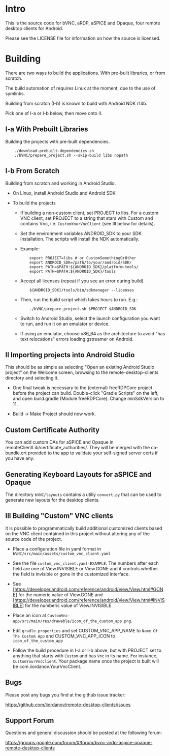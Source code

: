 # Intro

This is the source code for bVNC, aRDP, aSPICE and Opaque, four remote desktop
clients for Android.

Please see the LICENSE file for information on how the source is licensed.

# Building

There are two ways to build the applications. With pre-built libraries, or from
scratch.

The build automation of requires Linux at the moment, due to the use of symlinks.

Building from scratch (I-b) is known to build with Android NDK r14b.

Pick one of I-a or I-b below, then move onto II.

## I-a With Prebuilt Libraries

Building the projects with pre-built dependencies.

        ./download-prebuilt-dependencies.sh
        ./bVNC/prepare_project.sh --skip-build libs nopath

## I-b From Scratch

Building from scratch and working in Android Studio.

  - On Linux, install Android Studio and Android SDK

  - To build the projects

    - If building a non-custom client, set PROJECT to libs. For a custom VNC client, set PROJECT to a string
      that stars with Custom and contains Vnc, i.e. `CustomYourVncClient` (see III below for details).
      
    - Set the environment variables ANDROID_SDK to your SDK installation. The scripts will install the NDK automatically.

    - Example:

              export PROJECT=libs # or CustomSomethingOrOther
              export ANDROID_SDK=/path/to/your/android/SDK/
              export PATH=$PATH:${ANDROID_SDK}/platform-tools/
              export PATH=$PATH:${ANDROID_SDK}/tools

    - Accept all licenses (repeat if you see an error during build)

              ${ANDROID_SDK}/tools/bin/sdkmanager --licenses

    - Then, run the build script which takes hours to run. E.g.:

              ./bVNC/prepare_project.sh $PROJECT $ANDROID_SDK

    - Switch to Android Studio, select the launch configuration you want to run, and run it on an emulator or device.

    - If using an emulator, choose x86_64 as the architecture to avoid "has text relocations" errors loading gstreamer on Android.

## II Importing projects into Android Studio

This should be as simple as selecting "Open an existing Android Studio project" on the
Welcome screen, browsing to the remote-desktop-clients directory and selecting it.

  - One final tweak is necessary to the (external) freeRDPCore project before
    the project can build. Double-click "Gradle Scripts" on the left, and
    open build.gradle (Module freeRDPCore). Change minSdkVersion to 11.

  - Build -> Make Project should now work.

## Custom Certificate Authority

You can add custom CAs for aSPICE and Opaque in remoteClientLib/certificate_authorities/. They will be merged with the
ca-bundle.crt provided to the app to validate your self-signed server certs if you have any.

## Generating Keyboard Layouts for aSPICE and Opaque

The directory `bVNC/layouts` contains a utiliy `convert.py` that can be used to generate new layouts for the desktop clients.

## III Building "Custom" VNC clients

It is possible to programmatically build additional customized clients based on the VNC client contained in this project
without altering any of the source code of the project.

- Place a configuration file in yaml format in `bVNC/src/main/assets/custom_vnc_client.yaml`

- See the file `custom_vnc_client.yaml-EXAMPLE`. The numbers after each field are one of View.INVISIBLE or View.GONE
  and it controls whether the field is invisible or gone in the customized interface.

- See [https://developer.android.com/reference/android/view/View.html#GONE] for the numeric value of View.GONE
  and [https://developer.android.com/reference/android/view/View.html#INVISIBLE] for the numberic value of View.INVISIBLE.

- Place an icon at `CustomVnc-app/src/main/res/drawable/icon_of_the_custom_app.png`.

- Edit `gradle.properties` and set CUSTOM_VNC_APP_NAME to `Name Of The Custom App` and CUSTOM_VNC_APP_ICON to `icon_of_the_custom_app`

- Follow the build procedure in I-a or I-b above, but with PROJECT set to anything that starts with `Custom` and has `Vnc` in its name.
  For instance, `CustomYourVncClient`. Your package name once the project is built will be com.iiordanov.YourVncClient.

## Bugs

Please post any bugs you find at the github issue tracker:

https://github.com/iiordanov/remote-desktop-clients/issues

## Support Forum

Questions and general discussion should be posted at the following forum:

https://groups.google.com/forum/#!forum/bvnc-ardp-aspice-opaque-remote-desktop-clients
